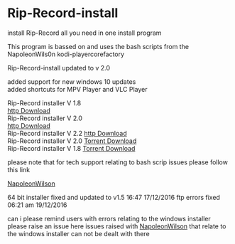 # Rip-Record-install
install Rip-Record all you need in one install program

This program is bassed on and uses the bash scripts from the NapoleonWils0n kodi-playercorefactory

Rip-Record-install updated to v 2.0  

added support for  new windows 10 updates  
added shortcuts for MPV Player and VLC Player

Rip-Record installer  V 1.8   
<a href="https://github.com/t3rmin8tor/kodi-player-core-factory-install/releases/download/v1.8/rip-record-install-1.8.exe">http Download</a><br>
Rip-Record installer  V 2.0  
<a href="https://github.com/t3rmin8tor/kodi-player-core-factory-install/releases/download/v2.0/rip-record-install-2.0.exe">http Download</a><br>
Rip-Record installer V 2.2
<a href="https://github.com/t3rmin8tor/kodi-player-core-factory-install/releases/download/v2.2/rip-record-install-v2.2.exe">http Download</a><br>
Rip-Record installer V 2.0 
<a href="https://github.com/t3rmin8tor/kodi-player-core-factory-install/raw/master/rip-record-install-2.0.torrent">Torrent Download</a><br>
Rip-Record installer V 1.8
<a href="https://github.com/t3rmin8tor/kodi-player-core-factory-install/raw/master/rip-record-install-1.8.torrent">Torrent Download</a>


please note  that for tech support relating to bash scrip issues please follow this link

<a href="https://github.com/NapoleonWils0n/kodi-playercorefactory">NapoleonWilson</a>


64 bit installer fixed and updated to v1.5 16:47  17/12/2016
ftp errors fixed  06:21 am 19/12/2016

can i please remind users with errors relating to the windows installer  please raise an issue  here
issues raised with <a href="https://github.com/NapoleonWils0n/kodi-playercorefactory">NapoleonWilson</a>
that relate to the windows installer can not be dealt with there 
